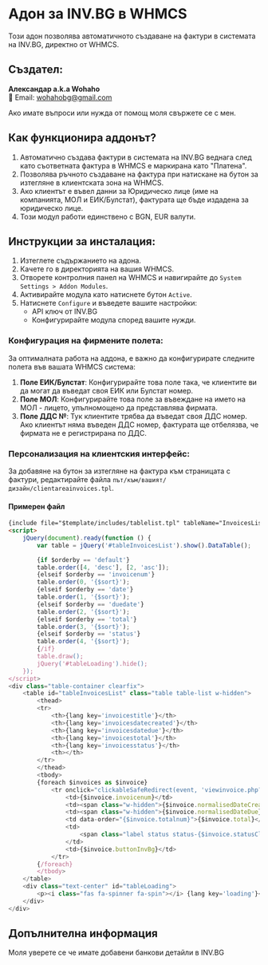 # Адон за INV.BG в WHMCS

Този адон позволява автоматичното създаване на фактури в системата на INV.BG, директно от WHMCS.

## Създател:
**Александар a.k.a Wohaho**  
📧 Email: wohahobg@gmail.com

Ако имате въпроси или нужда от помощ моля свържете се с мен.

## Как функционира аддонът?

1. Автоматично създава фактури в системата на INV.BG веднага след като съответната фактура в WHMCS е маркирана като "Платена".
2. Позволява ръчното създаване на фактура при натискане на бутон за изтегляне в клиентската зона на WHMCS.
3. Ако клиентът е въвел данни за Юридическо лице (име на компанията, МОЛ и ЕИК/Булстат), фактурата ще бъде издадена за юридическо лице.
4. Този модул работи единствено с BGN, EUR валути.
## Инструкции за инсталация:

1. Изтеглете съдържанието на адона.
2. Качете го в директорията на вашия WHMCS.
3. Отворете контролния панел на WHMCS и навигирайте до `System Settings > Addon Modules`.
4. Активирайте модула като натиснете бутон `Active`.
5. Натиснете `Configure` и въведете вашите настройки:
    - API ключ от INV.BG
    - Конфигурирайте модула според вашите нужди.

### Конфигурация на фирмените полета:

За оптималната работа на аддона, е важно да конфигурирате следните полета във вашата WHMCS система:

1. **Поле ЕИК/Булстат**: Конфигурирайте това поле така, че клиентите ви да могат да въведат своя ЕИК или Булстат номер.
2. **Поле МОЛ**: Конфигурирайте това поле за въвеждане на името на МОЛ - лицето, упълномощено да представлява фирмата.
3. **Поле ДДС №**: Тук клиентите трябва да въведат своя ДДС номер. Ако клиентът няма въведен ДДС номер, фактурата ще отбелязва, че фирмата не е регистрирана по ДДС.


### Персонализация на клиентския интерфейс:

За добавяне на бутон за изтегляне на фактура към страницата с фактури, редактирайте файла `път/към/вашият/дизайн/clientareainvoices.tpl`.
#### Примерен файл
```html
{include file="$template/includes/tablelist.tpl" tableName="InvoicesList" filterColumn="4"}
<script>
    jQuery(document).ready(function () {
        var table = jQuery('#tableInvoicesList').show().DataTable();

        {if $orderby == 'default'}
        table.order([4, 'desc'], [2, 'asc']);
        {elseif $orderby == 'invoicenum'}
        table.order(0, '{$sort}');
        {elseif $orderby == 'date'}
        table.order(1, '{$sort}');
        {elseif $orderby == 'duedate'}
        table.order(2, '{$sort}');
        {elseif $orderby == 'total'}
        table.order(3, '{$sort}');
        {elseif $orderby == 'status'}
        table.order(4, '{$sort}');
        {/if}
        table.draw();
        jQuery('#tableLoading').hide();
    });
</script>
<div class="table-container clearfix">
    <table id="tableInvoicesList" class="table table-list w-hidden">
        <thead>
        <tr>
            <th>{lang key='invoicestitle'}</th>
            <th>{lang key='invoicesdatecreated'}</th>
            <th>{lang key='invoicesdatedue'}</th>
            <th>{lang key='invoicestotal'}</th>
            <th>{lang key='invoicesstatus'}</th>
            <th></th>
        </tr>
        </thead>
        <tbody>
        {foreach $invoices as $invoice}
            <tr onclick="clickableSafeRedirect(event, 'viewinvoice.php?id={$invoice.id}', false)">
                <td>{$invoice.invoicenum}</td>
                <td><span class="w-hidden">{$invoice.normalisedDateCreated}</span>{$invoice.datecreated}</td>
                <td><span class="w-hidden">{$invoice.normalisedDateDue}</span>{$invoice.datedue}</td>
                <td data-order="{$invoice.totalnum}">{$invoice.total}</td>
                <td>
                    <span class="label status status-{$invoice.statusClass}">{$invoice.status}</span>
                </td>
                <td>{$invoice.buttonInvBg}</td>
            </tr>
        {/foreach}
        </tbody>
    </table>
    <div class="text-center" id="tableLoading">
        <p><i class="fas fa-spinner fa-spin"></i> {lang key='loading'}</p>
    </div>
</div>
```



## Допълнителна информация

Моля уверете се че имате добавени банкови детайли в INV.BG

